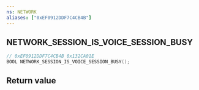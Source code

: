 ```yaml
---
ns: NETWORK
aliases: ["0xEF0912DDF7C4CB4B"]
---
```

## NETWORK_SESSION_IS_VOICE_SESSION_BUSY

```c
// 0xEF0912DDF7C4CB4B 0x132CA01E
BOOL NETWORK_SESSION_IS_VOICE_SESSION_BUSY();
```

## Return value
